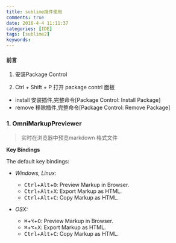 ```yaml
---
title: sublime插件使用
comments: true
date: 2016-4-4 11:11:37
categories: [IDE]
tags: [sublime2]
keywords:
---
```


#### 前言
1. 安装Package Control

2. Ctrl + Shift + P 打开 package contrl 面板
  - install 安装插件,完整命令[Package Control: Install Package]
  - remove 移除插件,完整命令[Package Control: Remove Package]


### 1. OmniMarkupPreviewer

> 实时在浏览器中预览markdown 格式文件

**Key Bindings**
  
  The default key bindings:
  
  * *Windows, Linux:*
  
    * <kbd>Ctrl</kbd>+<kbd>Alt</kbd>+<kbd>O</kbd>: Preview Markup in Browser.
    * <kbd>Ctrl</kbd>+<kbd>Alt</kbd>+<kbd>X</kbd>: Export Markup as HTML.
    * <kbd>Ctrl</kbd>+<kbd>Alt</kbd>+<kbd>C</kbd>: Copy Markup as HTML.
  
  * *OSX:*
  
    * <kbd>⌘</kbd>+<kbd>⌥</kbd>+<kbd>O</kbd>: Preview Markup in Browser.
    * <kbd>⌘</kbd>+<kbd>⌥</kbd>+<kbd>X</kbd>: Export Markup as HTML.
    * <kbd>Ctrl</kbd>+<kbd>Alt</kbd>+<kbd>C</kbd>: Copy Markup as HTML.
  
  